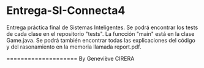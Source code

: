 Entrega-SI-Connecta4
====================

Entrega práctica final de Sistemas Inteligentes.
Se podrá encontrar los tests de cada clase en el repositorio "tests".
La funcción "main" está en la clase Game.java.
Se podrá también encontrar todas las explicaciones del código y del rasonamiento en la memoria llamada report.pdf.

====================
By Geneviève CIRERA
